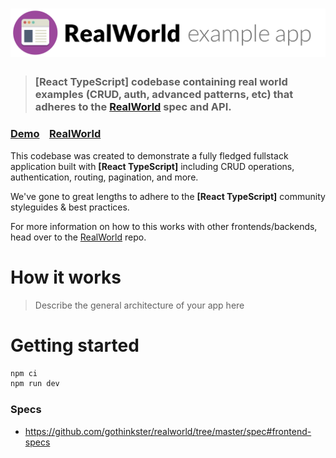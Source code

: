 # ![RealWorld Example App](logo.png)

> ### [React TypeScript] codebase containing real world examples (CRUD, auth, advanced patterns, etc) that adheres to the [RealWorld](https://github.com/gothinkster/realworld) spec and API.

### [Demo](https://github.com/gothinkster/realworld)&nbsp;&nbsp;&nbsp;&nbsp;[RealWorld](https://github.com/gothinkster/realworld)

This codebase was created to demonstrate a fully fledged fullstack application built with **[React TypeScript]** including CRUD operations, authentication, routing, pagination, and more.

We've gone to great lengths to adhere to the **[React TypeScript]** community styleguides & best practices.

For more information on how to this works with other frontends/backends, head over to the [RealWorld](https://github.com/gothinkster/realworld) repo.

# How it works

> Describe the general architecture of your app here

# Getting started

```sh
npm ci
npm run dev
```

### Specs

-   https://github.com/gothinkster/realworld/tree/master/spec#frontend-specs
